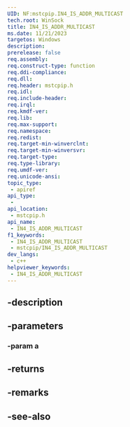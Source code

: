 ```yaml
---
UID: NF:mstcpip.IN4_IS_ADDR_MULTICAST
tech.root: WinSock
title: IN4_IS_ADDR_MULTICAST
ms.date: 11/21/2023
targetos: Windows
description: 
prerelease: false
req.assembly: 
req.construct-type: function
req.ddi-compliance: 
req.dll: 
req.header: mstcpip.h
req.idl: 
req.include-header: 
req.irql: 
req.kmdf-ver: 
req.lib: 
req.max-support: 
req.namespace: 
req.redist: 
req.target-min-winverclnt: 
req.target-min-winversvr: 
req.target-type: 
req.type-library: 
req.umdf-ver: 
req.unicode-ansi: 
topic_type:
 - apiref
api_type:
 - 
api_location:
 - mstcpip.h
api_name:
 - IN4_IS_ADDR_MULTICAST
f1_keywords:
 - IN4_IS_ADDR_MULTICAST
 - mstcpip/IN4_IS_ADDR_MULTICAST
dev_langs:
 - c++
helpviewer_keywords:
 - IN4_IS_ADDR_MULTICAST
---
```


## -description

## -parameters

### -param a

## -returns

## -remarks

## -see-also

